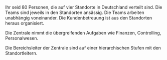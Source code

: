 Ihr seid 80 Personen, die auf vier Standorte in Deutschland verteilt sind. Die Teams sind jeweils in den Standorten ansässig. Die Teams arbeiten unabhängig voneinander. Die Kundenbetreuung ist aus den Standorten heraus organisiert.

Die Zentrale nimmt die übergreifenden Aufgaben wie Finanzen, Controlling, Personalwesen.

Die Bereichsleiter der Zentrale sind auf einer hierarchischen Stufen mit den Standortleitern.
